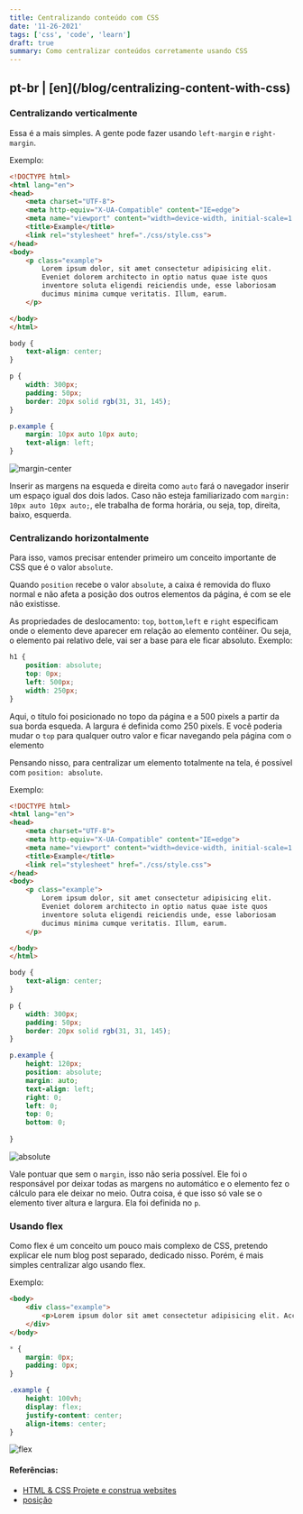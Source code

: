 ```yaml
---
title: Centralizando conteúdo com CSS
date: '11-26-2021'
tags: ['css', 'code', 'learn']
draft: true
summary: Como centralizar conteúdos corretamente usando CSS
---
```


<h2>pt-br | [en](/blog/centralizing-content-with-css)</h2>

### Centralizando verticalmente

Essa é a mais simples. A gente pode fazer usando `left-margin` e `right-margin`. 

Exemplo:

```html
<!DOCTYPE html>
<html lang="en">
<head>
    <meta charset="UTF-8">
    <meta http-equiv="X-UA-Compatible" content="IE=edge">
    <meta name="viewport" content="width=device-width, initial-scale=1.0">
    <title>Example</title>
    <link rel="stylesheet" href="./css/style.css">
</head>
<body>
    <p class="example">
        Lorem ipsum dolor, sit amet consectetur adipisicing elit. 
        Eveniet dolorem architecto in optio natus quae iste quos 
        inventore soluta eligendi reiciendis unde, esse laboriosam 
        ducimus minima cumque veritatis. Illum, earum.
    </p>

</body>
</html>
```

```css
body {
    text-align: center;
}

p {
    width: 300px;
    padding: 50px;
    border: 20px solid rgb(31, 31, 145);
}

p.example {
    margin: 10px auto 10px auto;
    text-align: left;
}
```

![margin-center](https://raw.githubusercontent.com/vit0rr/portfolio/c59e3aaa4bb315b22c38061ad66b8fc54c3a625d/public/static/images/margin.png)

Inserir as margens na esqueda e direita como `auto` fará o navegador inserir um espaço igual dos dois lados. Caso não esteja familiarizado com `margin: 10px auto 10px auto;`, ele trabalha de forma horária, ou seja, top, direita, baixo, esquerda.

### Centralizando horizontalmente

Para isso, vamos precisar entender primeiro um conceito importante de CSS que é o valor `absolute`.

Quando `position` recebe o valor `absolute`, a caixa é removida do fluxo normal e não afeta a posição dos outros elementos da página, é com se ele não existisse.

As propriedades de deslocamento: `top`, `bottom`,`left` e `right` especificam onde o elemento deve aparecer em relação ao elemento contêiner. Ou seja, o elemento pai relativo dele, vai ser a base para ele ficar absoluto. 
Exemplo:
```css 
h1 {
    position: absolute;
    top: 0px;
    left: 500px;
    width: 250px;
}
```

Aqui, o título foi posicionado no topo da página e a 500 pixels a partir da sua borda esqueda. A largura é definida como 250 pixels. E você poderia mudar o `top` para qualquer outro valor e ficar navegando pela página com o elemento

Pensando nisso, para centralizar um elemento totalmente na tela, é possível com `position: absolute`. 

Exemplo:

```html
<!DOCTYPE html>
<html lang="en">
<head>
    <meta charset="UTF-8">
    <meta http-equiv="X-UA-Compatible" content="IE=edge">
    <meta name="viewport" content="width=device-width, initial-scale=1.0">
    <title>Example</title>
    <link rel="stylesheet" href="./css/style.css">
</head>
<body>
    <p class="example">
        Lorem ipsum dolor, sit amet consectetur adipisicing elit. 
        Eveniet dolorem architecto in optio natus quae iste quos 
        inventore soluta eligendi reiciendis unde, esse laboriosam 
        ducimus minima cumque veritatis. Illum, earum.
    </p>

</body>
</html>
```

```css
body {
    text-align: center;
}

p {
    width: 300px;
    padding: 50px;
    border: 20px solid rgb(31, 31, 145);
}

p.example {
    height: 120px;
    position: absolute;
    margin: auto;
    text-align: left;
    right: 0;
    left: 0;
    top: 0;
    bottom: 0;
    
}
```

![absolute](https://raw.githubusercontent.com/vit0rr/portfolio/23ca09aa8fa467bcdbc03c9ed9a8b9c798560a44/public/static/images/absolute.png)

Vale pontuar que sem o `margin`, isso não seria possível. Ele foi o responsável por deixar todas as margens no automático e o elemento fez o cálculo para ele deixar no meio. Outra coisa, é que isso só vale se o elemento tiver altura e largura. Ela foi definida no `p`.


### Usando flex

Como flex é um conceito um pouco mais complexo de CSS, pretendo explicar ele num blog post separado, dedicado nisso. Porém, é mais simples centralizar algo usando flex.

Exemplo:

```html
<body>
    <div class="example">
        <p>Lorem ipsum dolor sit amet consectetur adipisicing elit. Accusantium, aliquam?</p>
    </div>
</body>
```

```css
* {
    margin: 0px;
    padding: 0px;
}

.example {
    height: 100vh;
    display: flex;
    justify-content: center;
    align-items: center;
}
```
![flex](https://github.com/vit0rr/portfolio/blob/393b5dc4a6619fa0c3475d96e226a449eb54b1e8/public/static/images/flex.png?raw=true)


#### Referências:
- [HTML & CSS Projete e construa websites](https://www.amazon.com.br/HTML-CSS-Design-Build-Websites/dp/1118008189)
- [posição](https://developer.mozilla.org/pt-BR/docs/Web/CSS/position)